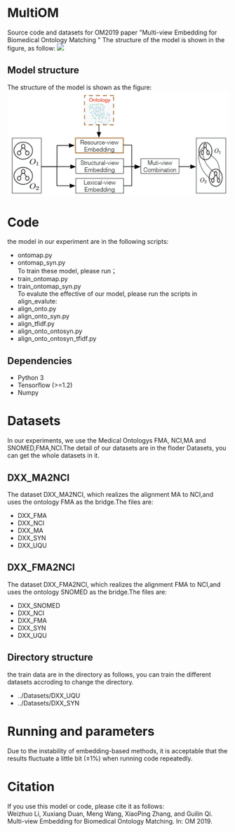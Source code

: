 # MultiOM
Source code and datasets for OM2019 paper "Multi-view Embedding for Biomedical Ontology Matching "
The structure of the model is shown in the figure, as follow:
![](https://github.com/chunyedxx/MultiOM.git/raw/master/model_structure.png)
## Model structure 
The structure of the model is shown as the figure:
![](https://github.com/chunyedxx/MultiOM/blob/master/model_structure.png)
# Code
the model in our experiment are in the following scripts:  
* ontomap.py  
* ontomap_syn.py  
To train these model, please run；  
* train_ontomap.py  
* train_ontomap_syn.py  
To evalute the effective of our model, please run the scripts in align_evalute:  
* align_onto.py  
* align_onto_syn.py  
* align_tfidf.py  
* align_onto_ontosyn.py  
* align_onto_ontosyn_tfidf.py  
## Dependencies
* Python 3  
* Tensorflow (>=1.2)  
* Numpy
# Datasets
In our experiments, we use the Medical Ontologys FMA, NCI,MA and SNOMED,FMA,NCI.The detail of our datasets are in the floder Datasets, you can get the whole datasets in it.
## DXX_MA2NCI
The dataset DXX_MA2NCI, which realizes the alignment MA to NCI,and uses the ontology FMA as the bridge.The files are: 
* DXX_FMA
* DXX_NCI
* DXX_MA
* DXX_SYN
* DXX_UQU
## DXX_FMA2NCI
The dataset DXX_FMA2NCI, which realizes the alignment FMA to NCI,and uses the ontology SNOMED as the bridge.The files are: 
* DXX_SNOMED
* DXX_NCI
* DXX_FMA
* DXX_SYN
* DXX_UQU
## Directory structure
the train data are in the directory as follows, you can train the different datasets accroding to change the directory.  
* ../Datasets/DXX_UQU  
* ../Datasets/DXX_SYN
# Running and parameters
Due to the instability of embedding-based methods, it is acceptable that the results fluctuate a little bit (±1%) when running code repeatedly.
# Citation
If you use this model or code, please cite it as follows:  
Weizhuo Li, Xuxiang Duan, Meng Wang, XiaoPing Zhang, and Guilin Qi. Multi-view Embedding for Biomedical Ontology Matching. In: OM 2019.